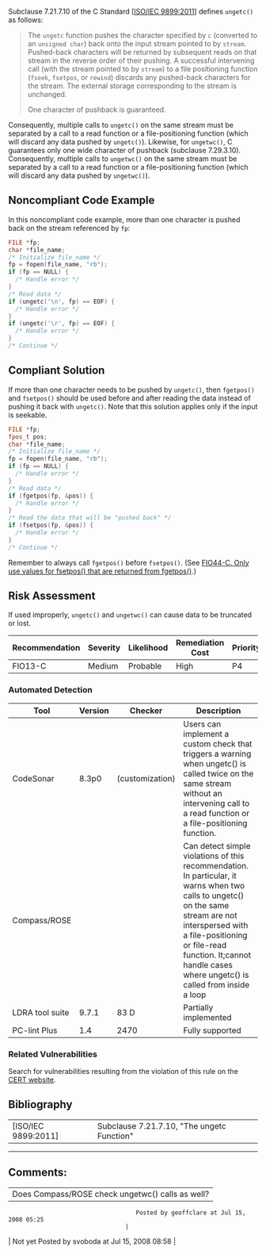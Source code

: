 Subclause 7.21.7.10 of the C Standard \[[ISO/IEC 9899:2011](AA.-Bibliography_87152170.html#AA.Bibliography-ISO-IEC9899-2011)\] defines `ungetc()` as follows:
> The `ungetc` function pushes the character specified by `c` (converted to an `unsigned char`) back onto the input stream pointed to by `stream`. Pushed-back characters will be returned by subsequent reads on that stream in the reverse order of their pushing. A successful intervening call (with the stream pointed to by `stream`) to a file positioning function (`fseek`, `fsetpos`, or `rewind`) discards any pushed-back characters for the stream. The external storage corresponding to the stream is unchanged.
>
> One character of pushback is guaranteed.

Consequently, multiple calls to `ungetc()` on the same stream must be separated by a call to a read function or a file-positioning function (which will discard any data pushed by `ungetc()`).
Likewise, for `ungetwc()`, C guarantees only one wide character of pushback (subclause 7.29.3.10). Consequently, multiple calls to `ungetwc()` on the same stream must be separated by a call to a read function or a file-positioning function (which will discard any data pushed by `ungetwc()`).
## Noncompliant Code Example
In this noncompliant code example, more than one character is pushed back on the stream referenced by `fp`:
``` c
FILE *fp;
char *file_name;
/* Initialize file_name */
fp = fopen(file_name, "rb");
if (fp == NULL) {
  /* Handle error */
}
/* Read data */
if (ungetc('\n', fp) == EOF) {
  /* Handle error */
}
if (ungetc('\r', fp) == EOF) {
  /* Handle error */
}
/* Continue */
```
## Compliant Solution
If more than one character needs to be pushed by `ungetc()`, then `fgetpos()` and `fsetpos()` should be used before and after reading the data instead of pushing it back with `ungetc()`. Note that this solution applies only if the input is seekable.
``` c
FILE *fp;
fpos_t pos;
char *file_name;
/* Initialize file_name */
fp = fopen(file_name, "rb");
if (fp == NULL) {
  /* Handle error */
}
/* Read data */
if (fgetpos(fp, &pos)) {
  /* Handle error */
}
/* Read the data that will be "pushed back" */
if (fsetpos(fp, &pos)) {
  /* Handle error */
}
/* Continue */
```
Remember to always call `fgetpos()` before `fsetpos()`. (See [FIO44-C. Only use values for fsetpos() that are returned from fgetpos()](FIO44-C_%20Only%20use%20values%20for%20fsetpos__%20that%20are%20returned%20from%20fgetpos__).)
## Risk Assessment
If used improperly, `ungetc()` and `ungetwc()` can cause data to be truncated or lost.

| Recommendation | Severity | Likelihood | Remediation Cost | Priority | Level |
| ----|----|----|----|----|----|
| FIO13-C | Medium | Probable | High | P4 | L3 |

### Automated Detection

| Tool | Version | Checker | Description |
| ----|----|----|----|
| CodeSonar | 8.3p0 | (customization) | Users can implement a custom check that triggers a warning when ungetc() is called twice on the same stream without an intervening call to a read function or a file-positioning function. |
| Compass/ROSE |  |  | Can detect simple violations of this recommendation. In particular, it warns when two calls to ungetc() on the same stream are not interspersed with a file-positioning or file-read function. It;cannot handle cases where ungetc() is called from inside a loop |
| LDRA tool suite | 9.7.1 | 83 D | Partially implemented |
| PC-lint Plus | 1.4 | 2470 | Fully supported |

### Related Vulnerabilities
Search for vulnerabilities resulting from the violation of this rule on the [CERT website](https://www.kb.cert.org/vulnotes/bymetric?searchview&query=FIELD+KEYWORDS+contains+FIO13-C).
## Bibliography

|  |  |
| ----|----|
| [ISO/IEC 9899:2011] | Subclause 7.21.7.10, "The ungetc Function" |

------------------------------------------------------------------------
[](../c/FIO11-C_%20Take%20care%20when%20specifying%20the%20mode%20parameter%20of%20fopen__) [](../c/Rec_%2009_%20Input%20Output%20_FIO_) [](https://wiki.sei.cmu.edu/confluence/pages/viewpage.action?pageId=87152146)
## Comments:

|  |
| ----|
| Does Compass/ROSE check ungetwc() calls as well?
                                        Posted by geoffclare at Jul 15, 2008 05:25
                                     |
| Not yet 
                                        Posted by svoboda at Jul 15, 2008 08:58
                                     |

